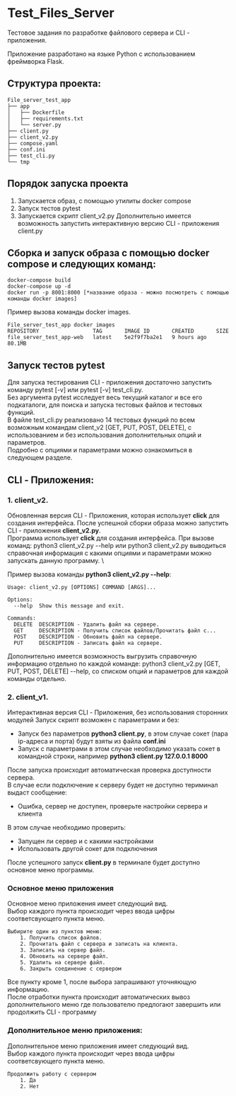 # Test_Files_Server

Тестовое задания по разработке файлового сервера и CLI - приложения. 

Приложение разработано на языке Python с использованием фреймворка Flask. 

## Структура проекта:

```
File_server_test_app
├── app
│   ├── Dockerfile
│   ├── requirements.txt
│   └── server.py
├── client.py
├── client_v2.py
├── compose.yaml
├── conf.ini
├── test_cli.py
└── tmp
```

## Порядок запуска проекта
1. Запускается образ, с помощью утилиты docker compose
2. Запуск тестов pytest
3. Запускается скрипт client_v2.py
   Дополнительно имеется возможность запустить интерактивную версию CLI - приложения client.py


## Сборка и запуск образа с помощью **docker compose** и следующих команд:
```
docker-compose build
docker-compose up -d
docker run -p 8001:8000 [*название образа - можно посмотреть с помощью команды docker images]
```
Пример вызова команды docker images. 
```
File_server_test_app docker images       
REPOSITORY                 TAG       IMAGE ID       CREATED       SIZE
file_server_test_app-web   latest    5e2f9f7ba2e1   9 hours ago   80.1MB
```

## Запуск тестов pytest
Для запуска тестирования CLI - приложения достаточно запустить команду pytest [-v] или pytest [-v] test_cli.py. \
Без аргумента pytest исследует весь текущий каталог и все его подкаталоги, для поиска и запуска тестовых файлов и тестовых функций. \
В файле test_cli.py реализовано 14 тестовых функций по всем возможным командам client_v2 [GET, PUT, POST, DELETE], с использованием и без использования дополнительных опций и параметров. \
Подробно с опциями и параметрами можно ознакомиться в следующем разделе. 


## CLI - Приложения:
### 1. client_v2. 
Обновленная версия CLI - Приложения, которая использует **click** для создания интерфейса.
После успешной сборки образа можно запустить CLI - приложения **client_v2.py**. \
Программа использует **click** для создания интерфейса.
При вызове команд: python3 client_v2.py --help или python3 client_v2.py выводиться справочная информация с какими опциями и параметрами можно запускать данную программу. \

Пример вызова команды **python3 client_v2.py --help**:

```
Usage: client_v2.py [OPTIONS] COMMAND [ARGS]...

Options:
  --help  Show this message and exit.

Commands:
  DELETE  DESCRIPTION - Удалить файл на сервере.
  GET     DESCRIPTION - Получить список файлов/Прочитать файл с...
  POST    DESCRIPTION - Обновить файл на сервере.
  PUT     DESCRIPTION - Записать файл на сервере.
```
Дополнительно имеется возможность выгрузить справочную информацию отдельно по каждой команде: python3 client_v2.py [GET, PUT, POST, DELETE] --help, со списком опций и параметров для каждой команды отдельно.

### 2. client_v1.
Интерактивная версия CLI - Приложения, без использования сторонних модулей
Запуск скрипт возможен с параметрами и без:
- Запуск без параметров **python3 client.py**, в этом случае сокет (пара ip-адреса и порта) будут взяты из файла **conf.ini** 
- Запуск с параметрами в этом случае необходимо указать сокет в командной строки, например **python3 client.py 127.0.0.1 8000**

После запуска происходит автоматическая проверка доступности сервера. \
В случае если подключение к серверу будет не доступно териминал выдаст сообщение:
- Ошибка, сервер не доступен, проверьте настройки сервера и клиента

В этом случае необходимо проверить:
- Запущен ли сервер и с какими настройками
- Использовать другой сокет для подключения

После успешного запуск **client.py** в терминале будет доступно основное меню программы. 

### Основное меню приложения

Основное меню приложения имеет следующий вид. \
Выбор каждого пункта происходит через ввода цифры соответсвующего пункта меню.

```
Выбирите один из пунктов меню:
    1. Получить список файлов.
    2. Прочитать файл с сервера и записать на клиента.
    3. Записать на сервер файл.
    4. Обновить на сервере файл.
    5. Удалить на сервере файл.
    6. Закрыть соединение с сервером
```
    
Все пункту кроме 1, после выбора запрашивают уточняющую информацию. \
После отработки пункта происходит автоматических вывоз дополнительного меню где пользователю предлогают завершить или продолжить CLI - программу

### Дополнительное меню приложения:

Дополнительное меню приложения имеет следующий вид. \
Выбор каждого пункта происходит через ввода цифры соответсвующего пункта меню.
```
Продолжить работу с сервером
    1. Да
    2. Нет
```
